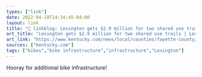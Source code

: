 ```yaml
---
types: ["link"]
date: 2022-04-18T14:34:45-04:00
layout: link
title: "🔗 linkblog: Lexington gets $2.9 million for two shared use trails | Lexington Herald Leader'"
art_title: "Lexington gets $2.9 million for two shared use trails | Lexington Herald Leader"
art_link: "https://www.kentucky.com/news/local/counties/fayette-county/article260518862.html"
sources: ["kentucky.com"]
tags: ["bikes","bike infrastructure","infrastructure","Lexington"]
---
```

Hooray for additional bike infrastructure!
